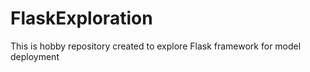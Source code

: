 # FlaskExploration
This is hobby repository created to explore Flask framework for model deployment
